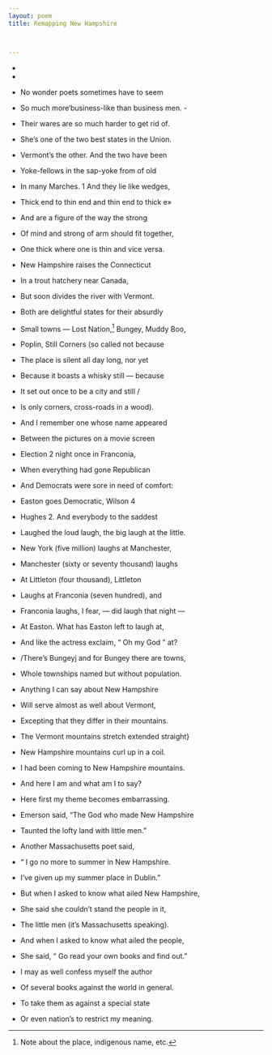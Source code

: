 ```yaml
---
layout: poem
title: Remapping New Hampshire



---
```

-
-
- No wonder poets sometimes have to seem
- So much more‘business-like than business men. -
- Their wares are so much harder to get rid of.

- She’s one of the two best states in the Union.
- Vermont’s the other. And the two have been
- Yoke-fellows in the sap-yoke from of old
- In many Marches. 1 And they lie like wedges,

- Thick end to thin end and thin end to thick e»
- And are a figure of the way the strong
- Of mind and strong of arm should fit together,

- One thick where one is thin and vice versa.

- New Hampshire raises the Connecticut
- In a trout hatchery near Canada,

- But soon divides the river with Vermont.

- Both are delightful states for their absurdly
- Small towns — Lost Nation,[^fn1] Bungey, Muddy Boo,
- Poplin, Still Corners (so called not because
- The place is silent all day long, nor yet
- Because it boasts a whisky still — because
- It set out once to be a city and still /

- Is only corners, cross-roads in a wood).

- And I remember one whose name appeared
- Between the pictures on a movie screen
- Election 2 night once in Franconia,

- When everything had gone Republican
- And Democrats were sore in need of comfort:
- Easton goes Democratic, Wilson 4
- Hughes 2. And everybody to the saddest
- Laughed the loud laugh, the big laugh at the little.
- New York (five million) laughs at Manchester,

- Manchester (sixty or seventy thousand) laughs
- At Littleton (four thousand), Littleton
- Laughs at Franconia (seven hundred), and
- Franconia laughs, I fear, — did laugh that night —

- At Easton. What has Easton left to laugh at,

- And like the actress exclaim, “ Oh my God ” at?
- /There’s Bungeyj and for Bungey there are towns,
- Whole townships named but without population.

- Anything I can say about New Hampshire
- Will serve almost as well about Vermont,

- Excepting that they differ in their mountains.

- The Vermont mountains stretch extended straight}

- New Hampshire mountains curl up in a coil.

- I had been coming to New Hampshire mountains.
- And here I am and what am I to say?

- Here first my theme becomes embarrassing.

- Emerson said, “The God who made New Hampshire
- Taunted the lofty land with little men.”

- Another Massachusetts poet said,

- “ I go no more to summer in New Hampshire.

- I’ve given up my summer place in Dublin.”

- But when I asked to know what ailed New Hampshire,
- She said she couldn’t stand the people in it,

- The little men (it’s Massachusetts speaking).

- And when I asked to know what ailed the people,
- She said, “ Go read your own books and find out.”

- I may as well confess myself the author
- Of several books against the world in general.

- To take them as against a special state
- Or even nation’s to restrict my meaning.

[^fn1]: Note about the place, indigenous name, etc.

